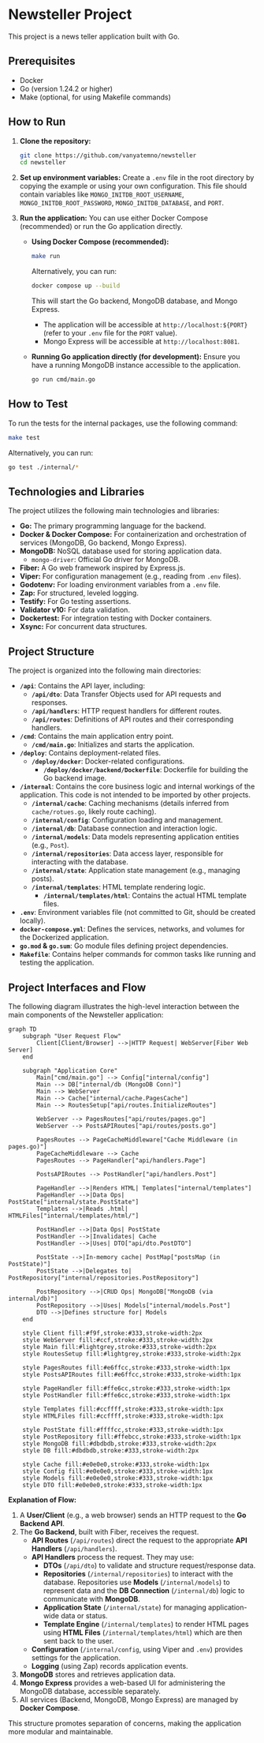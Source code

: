 # Newsteller Project

This project is a news teller application built with Go.

## Prerequisites

- Docker
- Go (version 1.24.2 or higher)
- Make (optional, for using Makefile commands)

## How to Run

1.  **Clone the repository:**
    ```bash
    git clone https://github.com/vanyatemno/newsteller
    cd newsteller
    ```
2.  **Set up environment variables:**
    Create a `.env` file in the root directory by copying the example or using your own configuration. This file should contain variables like `MONGO_INITDB_ROOT_USERNAME`, `MONGO_INITDB_ROOT_PASSWORD`, `MONGO_INITDB_DATABASE`, and `PORT`.
3.  **Run the application:**
    You can use either Docker Compose (recommended) or run the Go application directly.

    *   **Using Docker Compose (recommended):**
        ```bash
        make run
        ```
        Alternatively, you can run:
        ```bash
        docker compose up --build
        ```
        This will start the Go backend, MongoDB database, and Mongo Express.
        - The application will be accessible at `http://localhost:${PORT}` (refer to your `.env` file for the `PORT` value).
        - Mongo Express will be accessible at `http://localhost:8081`.

    *   **Running Go application directly (for development):**
        Ensure you have a running MongoDB instance accessible to the application.
        ```bash
        go run cmd/main.go
        ```

## How to Test

To run the tests for the internal packages, use the following command:

```bash
make test
```
Alternatively, you can run:
```bash
go test ./internal/*
```

## Technologies and Libraries

The project utilizes the following main technologies and libraries:

*   **Go:** The primary programming language for the backend.
*   **Docker & Docker Compose:** For containerization and orchestration of services (MongoDB, Go backend, Mongo Express).
*   **MongoDB:** NoSQL database used for storing application data.
    *   `mongo-driver`: Official Go driver for MongoDB.
*   **Fiber:** A Go web framework inspired by Express.js.
*   **Viper:** For configuration management (e.g., reading from `.env` files).
*   **Godotenv:** For loading environment variables from a `.env` file.
*   **Zap:** For structured, leveled logging.
*   **Testify:** For Go testing assertions.
*   **Validator v10:** For data validation.
*   **Dockertest:** For integration testing with Docker containers.
*   **Xsync:** For concurrent data structures.

## Project Structure

The project is organized into the following main directories:

*   **`/api`**: Contains the API layer, including:
    *   **`/api/dto`**: Data Transfer Objects used for API requests and responses.
    *   **`/api/handlers`**: HTTP request handlers for different routes.
    *   **`/api/routes`**: Definitions of API routes and their corresponding handlers.
*   **`/cmd`**: Contains the main application entry point.
    *   **`/cmd/main.go`**: Initializes and starts the application.
*   **`/deploy`**: Contains deployment-related files.
    *   **`/deploy/docker`**: Docker-related configurations.
        *   **`/deploy/docker/backend/Dockerfile`**: Dockerfile for building the Go backend image.
*   **`/internal`**: Contains the core business logic and internal workings of the application. This code is not intended to be imported by other projects.
    *   **`/internal/cache`**: Caching mechanisms (details inferred from `cache/rotues.go`, likely route caching).
    *   **`/internal/config`**: Configuration loading and management.
    *   **`/internal/db`**: Database connection and interaction logic.
    *   **`/internal/models`**: Data models representing application entities (e.g., `Post`).
    *   **`/internal/repositories`**: Data access layer, responsible for interacting with the database.
    *   **`/internal/state`**: Application state management (e.g., managing posts).
    *   **`/internal/templates`**: HTML template rendering logic.
        *   **`/internal/templates/html`**: Contains the actual HTML template files.
*   **`.env`**: Environment variables file (not committed to Git, should be created locally).
*   **`docker-compose.yml`**: Defines the services, networks, and volumes for the Dockerized application.
*   **`go.mod` & `go.sum`**: Go module files defining project dependencies.
*   **`Makefile`**: Contains helper commands for common tasks like running and testing the application.

## Project Interfaces and Flow

The following diagram illustrates the high-level interaction between the main components of the Newsteller application:

```mermaid
graph TD
    subgraph "User Request Flow"
        Client[Client/Browser] -->|HTTP Request| WebServer[Fiber Web Server]
    end

    subgraph "Application Core"
        Main["cmd/main.go"] --> Config["internal/config"]
        Main --> DB["internal/db (MongoDB Conn)"]
        Main --> WebServer
        Main --> Cache["internal/cache.PagesCache"]
        Main --> RoutesSetup["api/routes.InitializeRoutes"]

        WebServer --> PagesRoutes["api/routes/pages.go"]
        WebServer --> PostsAPIRoutes["api/routes/posts.go"]

        PagesRoutes --> PageCacheMiddleware["Cache Middleware (in pages.go)"]
        PageCacheMiddleware --> Cache
        PagesRoutes --> PageHandler["api/handlers.Page"]

        PostsAPIRoutes --> PostHandler["api/handlers.Post"]

        PageHandler -->|Renders HTML| Templates["internal/templates"]
        PageHandler -->|Data Ops| PostState["internal/state.PostState"]
        Templates -->|Reads .html| HTMLFiles["internal/templates/html/"]

        PostHandler -->|Data Ops| PostState
        PostHandler -->|Invalidates| Cache
        PostHandler -->|Uses| DTO["api/dto.PostDTO"]

        PostState -->|In-memory cache| PostMap["postsMap (in PostState)"]
        PostState -->|Delegates to| PostRepository["internal/repositories.PostRepository"]

        PostRepository -->|CRUD Ops| MongoDB["MongoDB (via internal/db)"]
        PostRepository -->|Uses| Models["internal/models.Post"]
        DTO -->|Defines structure for| Models
    end

    style Client fill:#f9f,stroke:#333,stroke-width:2px
    style WebServer fill:#ccf,stroke:#333,stroke-width:2px
    style Main fill:#lightgrey,stroke:#333,stroke-width:2px
    style RoutesSetup fill:#lightgrey,stroke:#333,stroke-width:2px

    style PagesRoutes fill:#e6ffcc,stroke:#333,stroke-width:1px
    style PostsAPIRoutes fill:#e6ffcc,stroke:#333,stroke-width:1px

    style PageHandler fill:#ffe6cc,stroke:#333,stroke-width:1px
    style PostHandler fill:#ffe6cc,stroke:#333,stroke-width:1px

    style Templates fill:#ccffff,stroke:#333,stroke-width:1px
    style HTMLFiles fill:#ccffff,stroke:#333,stroke-width:1px

    style PostState fill:#ffffcc,stroke:#333,stroke-width:1px
    style PostRepository fill:#ffebcc,stroke:#333,stroke-width:1px
    style MongoDB fill:#dbdbdb,stroke:#333,stroke-width:2px
    style DB fill:#dbdbdb,stroke:#333,stroke-width:2px

    style Cache fill:#e0e0e0,stroke:#333,stroke-width:1px
    style Config fill:#e0e0e0,stroke:#333,stroke-width:1px
    style Models fill:#e0e0e0,stroke:#333,stroke-width:1px
    style DTO fill:#e0e0e0,stroke:#333,stroke-width:1px

```



**Explanation of Flow:**

1.  A **User/Client** (e.g., a web browser) sends an HTTP request to the **Go Backend API**.
2.  The **Go Backend**, built with Fiber, receives the request.
    *   **API Routes** (`/api/routes`) direct the request to the appropriate **API Handlers** (`/api/handlers`).
    *   **API Handlers** process the request. They may use:
        *   **DTOs** (`/api/dto`) to validate and structure request/response data.
        *   **Repositories** (`/internal/repositories`) to interact with the database. Repositories use **Models** (`/internal/models`) to represent data and the **DB Connection** (`/internal/db`) logic to communicate with **MongoDB**.
        *   **Application State** (`/internal/state`) for managing application-wide data or status.
        *   **Template Engine** (`/internal/templates`) to render HTML pages using **HTML Files** (`/internal/templates/html`) which are then sent back to the user.
    *   **Configuration** (`/internal/config`, using Viper and `.env`) provides settings for the application.
    *   **Logging** (using Zap) records application events.
3.  **MongoDB** stores and retrieves application data.
4.  **Mongo Express** provides a web-based UI for administering the MongoDB database, accessible separately.
5.  All services (Backend, MongoDB, Mongo Express) are managed by **Docker Compose**.

This structure promotes separation of concerns, making the application more modular and maintainable.
